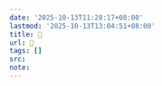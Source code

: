 ```yaml
---
date: '2025-10-13T11:28:17+08:00'
lastmod: '2025-10-13T13:04:51+08:00'
title: 󰜔
url: 󰜔
tags: []
src:
note:
---
```

